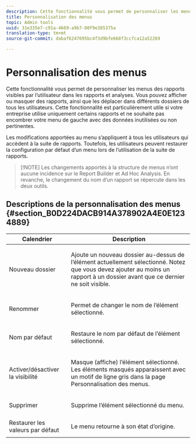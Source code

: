 ```yaml
---
description: Cette fonctionnalité vous permet de personnaliser les menus des rapports visibles par l’utilisateur dans les rapports et analyses. Vous pouvez afficher ou masquer des rapports, ainsi que les déplacer dans différents dossiers de tous les utilisateurs. Cette fonctionnalité est particulièrement utile si votre entreprise utilise uniquement certains rapports et ne souhaite pas encombrer votre menu de gauche avec des données inutilisées ou non pertinentes.
title: Personnalisation des menus
topic: Admin tools
uuid: 31e335e7-c91a-4669-a9b7-00f9e385375a
translation-type: tm+mt
source-git-commit: dabaf6247695bc4f3d9bfe668f3ccfca12a52269

---
```



# Personnalisation des menus

Cette fonctionnalité vous permet de personnaliser les menus des rapports visibles par l’utilisateur dans les rapports et analyses. Vous pouvez afficher ou masquer des rapports, ainsi que les déplacer dans différents dossiers de tous les utilisateurs. Cette fonctionnalité est particulièrement utile si votre entreprise utilise uniquement certains rapports et ne souhaite pas encombrer votre menu de gauche avec des données inutilisées ou non pertinentes.

Les modifications apportées au menu s’appliquent à tous les utilisateurs qui accèdent à la suite de rapports. Toutefois, les utilisateurs peuvent restaurer la configuration par défaut d’un menu lors de l’utilisation de la suite de rapports.

>[!NOTE] Les changements apportés à la structure de menus n’ont aucune incidence sur le Report Builder et Ad Hoc Analysis. En revanche, le changement du nom d’un rapport se répercute dans les deux outils.

## Descriptions de la personnalisation des menus {#section_B0D224DACB914A378902A4E0E1234889}

<table id="table_E609632569EB499184E56618C2CEF742"> 
 <thead> 
  <tr> 
   <th colname="col1" class="entry"> Calendrier </th> 
   <th colname="col2" class="entry"> Description </th> 
  </tr> 
 </thead>
 <tbody> 
  <tr> 
   <td colname="col1"> <span class="wintitle"> Nouveau dossier</span> </td> 
   <td colname="col2"> <p> Ajoute un nouveau dossier au-dessus de l’élément actuellement sélectionné. Notez que vous devez ajouter au moins un rapport à un dossier avant que ce dernier ne soit visible. </p> </td> 
  </tr> 
  <tr> 
   <td colname="col1"> <span class="wintitle"> Renommer</span> </td> 
   <td colname="col2"> <p> Permet de changer le nom de l’élément sélectionné. </p> </td> 
  </tr> 
  <tr> 
   <td colname="col1"> <span class="wintitle"> Nom par défaut</span> </td> 
   <td colname="col2"> <p> Restaure le nom par défaut de l’élément sélectionné. </p> </td> 
  </tr> 
  <tr> 
   <td colname="col1"> <span class="wintitle"> Activer/désactiver la visibilité</span> </td> 
   <td colname="col2"> <p> Masque (affiche) l’élément sélectionné. Les éléments masqués apparaissent avec un motif de ligne gris dans la page Personnalisation des menus. </p> </td> 
  </tr> 
  <tr> 
   <td colname="col1"> <span class="wintitle"> Supprimer</span> </td> 
   <td colname="col2"> <p> Supprime l’élément sélectionné du menu. </p> </td> 
  </tr> 
  <tr> 
   <td colname="col1"> <span class="wintitle"> Restaurer les valeurs par défaut</span> </td> 
   <td colname="col2"> <p> Le menu retourne à son état d’origine. </p> </td> 
  </tr> 
 </tbody> 
</table>

